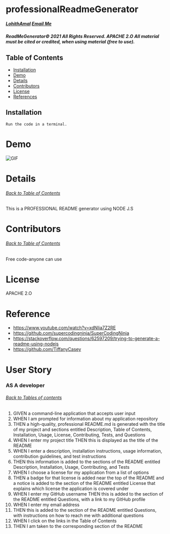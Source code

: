 # professionalReadmeGenerator
  ##### [LohithAmal](https://github.com/LohithAmal) [Email Me](lohith05amal@gmail.com)
  
    
  ##### ReadMeGenerator© 2021 All Rights Reserved.  APACHE 2.O All material must be cited or credited, when using material (free to use).

  ## Table of Contents
  - [Installation](#installation)
  - [Demo](#demo)
  - [Details](#details)
  - [Contributors](#contributors)
  - [License](#license)
  - [References](#reference)
 

  ## Installation
    Run the code in a terminal.

  # Demo
   
  ![GIF](https://user-images.githubusercontent.com/60197994/81350819-ce5b4600-9090-11ea-8f85-5ba4a1adb037.gif)
    
    
  # Details
  ###### [Back to Table of Contents](#Table-of-Contents)
  This is a PROFESSIONAL README generator using NODE J.S
   
  # Contributors
  ###### [Back to Table of Contents](#Table-of-Contents)
  Free code-anyone can use

  # License
  APACHE 2.O

  # Reference 
   - https://www.youtube.com/watch?v=xdNIia7Z2RE
   - https://github.com/supercodingninja/SuperCodingNinja
   - https://stackoverflow.com/questions/62597209/trying-to-generate-a-readme-using-nodejs
   - https://github.com/TiffanyCasey

  # User Story
  ### AS A developer
  ###### [Back to Tables of contents](#table-of-contents)

  1.  GIVEN a command-line application that accepts user input
  2.  WHEN I am prompted for information about my application repository
  3.  THEN a high-quality, professional README.md is generated with the title of my project and sections entitled Description, Table of Contents, Installation, Usage, License, Contributing, Tests, and Questions
  4.  WHEN I enter my project title
  THEN this is displayed as the title of the README
  5.  WHEN I enter a description, installation instructions, usage information, contribution guidelines, and test instructions
  6.  THEN this information is added to the sections of the README entitled Description, Installation, Usage, Contributing, and Tests
  7.  WHEN I choose a license for my application from a list of options
  8.  THEN a badge for that license is added near the top of the README and a notice is added to the section of the README entitled License that explains which license the application is covered under
  9.  WHEN I enter my GitHub username
  THEN this is added to the section of the README entitled Questions, with a link to my GitHub profile
  10. WHEN I enter my email address
  11. THEN this is added to the section of the README entitled Questions, with instructions on how to reach me with additional questions
  12.  WHEN I click on the links in the Table of Contents
  13.  THEN I am taken to the corresponding section of the README

    
    